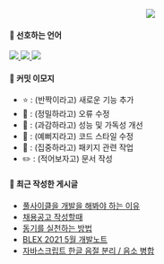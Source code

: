 <p align="center">
    <a href="https://baejino.com">
        <img src="https://user-images.githubusercontent.com/35596687/123651308-52a8f380-d866-11eb-8628-7a0c5087c542.png"/>
    </a>
</p>

#### 💜 선호하는 언어

<p>
    <a href="https://www.python.org/">
        <img src="http://img.shields.io/badge/Python-3776AB?style=flat-square&logo=python&logoColor=white"/>
    </a>
    <a href="https://deno.land/">
        <img src="http://img.shields.io/badge/Deno-000000?style=flat-square&logo=deno&logoColor=white"/>
    </a>
    <a href="https://www.rust-lang.org/">
        <img src="http://img.shields.io/badge/Rust-B6400E?style=flat-square&logo=rust&logoColor=white"/>
    </a>
</p>

#### 👾 커밋 이모지

- ⭐ : (반짝이라고) 새로운 기능 추가
- 🔧 : (정밀하라고) 오류 수정
- 🔨 : (과감하라고) 성능 및 가독성 개선
- 🎨 : (예뻐지라고) 코드 스타일 수정
- 👏 : (집중하라고) 패키지 관련 작업
- ✏️ : (적어보자고) 문서 작성


#### 🔮 최근 작성한 게시글

<!-- BLOG-POST-LIST:START -->
- [풀사이클을 개발을 해봐야 하는 이유](https://blex.me/@baealex/%ED%92%80%EC%82%AC%EC%9D%B4%ED%81%B4)
- [채용공고 작성할때](https://blex.me/@baealex/%EC%B1%84%EC%9A%A9%EA%B3%B5%EA%B3%A0-%EC%9E%91%EC%84%B1%ED%95%A0%EB%95%8C)
- [동기를 실천하는 방법](https://blex.me/@baealex/%EB%8F%99%EA%B8%B0%EB%A5%BC-%EC%8B%A4%EC%B2%9C%ED%95%98%EB%8A%94-%EB%B0%A9%EB%B2%95)
- [BLEX 2021 5월 개발노트](https://blex.me/@baealex/blex-2021-5%EC%9B%94-%EA%B0%9C%EB%B0%9C%EB%85%B8%ED%8A%B8)
- [자바스크립트 한글 음절 분리 / 음소 병합](https://blex.me/@baealex/%ED%95%9C%EA%B8%80-%EB%B6%84%EB%A6%AC-%EB%B3%91%ED%95%A9)
<!-- BLOG-POST-LIST:END -->
